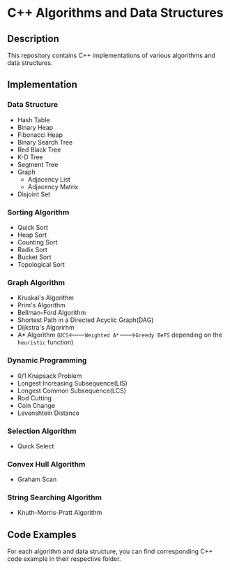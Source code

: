 # C++ Algorithms and Data Structures

## Description
This repository contains C++ implementations of various algorithms and data structures.

## Implementation

### Data Structure
* Hash Table
* Binary Heap
* Fibonacci Heap
* Binary Search Tree
* Red Black Tree
* K-D Tree
* Segment Tree
* Graph
  * Adjacency List
  * Adjacency Matrix
* Disjoint Set
### Sorting Algorithm
* Quick Sort
* Heap Sort
* Counting Sort
* Radix Sort
* Bucket Sort
* Topological Sort
### Graph Algorithm
* Kruskal's Algorithm
* Prim's Algorithm
* Bellman-Ford Algorithm
* Shortest Path in a Directed Acyclic Graph(DAG)
* Dijkstra's Algorirhm
* A* Algorithm (```UCS```<---```Weighted A*```--->```Greedy BeFS``` depending on the ```heuristic``` function)
### Dynamic Programming
* 0/1 Knapsack Problem
* Longest Increasing Subsequence(LIS)
* Longest Common Subsequence(LCS)
* Rod Cutting
* Coin Change
* Levenshtein Distance
### Selection Algorithm
* Quick Select
### Convex Hull Algorithm
* Graham Scan
### String Searching Algorithm
* Knuth-Morris-Pratt Algorithm
## Code Examples
For each algorithm and data structure, you can find corresponding C++ code example in their respective folder.

